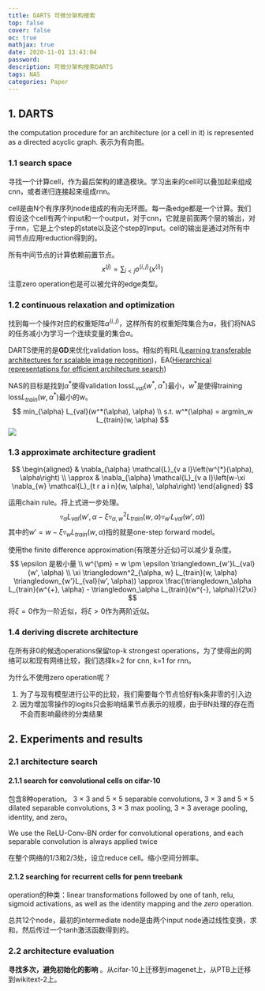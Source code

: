 ```yaml
---
title: DARTS 可微分架构搜索
top: false
cover: false
oc: true
mathjax: true
date: 2020-11-01 13:43:04
password:
description: 可微分架构搜索DARTS
tags: NAS
categories: Paper
---
```


## 1. DARTS

 the computation procedure for an architecture (or a cell in it) is represented as a directed acyclic graph. 表示为有向图。

### 1.1 search space

寻找一个计算cell，作为最后架构的建造模块。学习出来的cell可以叠加起来组成cnn，或者递归连接起来组成rnn。

cell是由N个有序序列node组成的有向无环图。每一条edge都是一个计算。我们假设这个cell有两个input和一个output，对于cnn，它就是前面两个层的输出，对于rnn，它是上个step的state以及这个step的Input。cell的输出是通过对所有中间节点应用reduction得到的。

所有中间节点的计算依赖前置节点。
$$
x^{(j)} = \sum_{i<j}o^{(i,j)}(x^{(i)})
$$
注意zero operation也是可以被允许的edge类型。

### 1.2 continuous relaxation and optimization

找到每一个操作对应的权重矩阵$\alpha^{(i,j)}$，这样所有的权重矩阵集合为$\alpha$，我们将NAS的任务减小为学习一个连续变量的集合$\alpha$。

DARTS使用的是**GD**来优化validation loss。相似的有RL([Learning transferable architectures for scalable image recognition]())，EA([Hierarchical representations for efficient architecture search]())

NAS的目标是找到$\alpha^*$使得validation loss$L_{val}(w^*, \alpha^*)$最小，$w^*$是使得training loss$L_{train}(w, \alpha^*)$最小的w。
$$
min_{\alpha} L_{val}(w^*(\alpha), \alpha) \\
s.t. w^*(\alpha) = argmin_w L_{train}(w, \alpha)
$$
![](https://s2.loli.net/2022/02/08/QWc1fC3shg4q2tb.png)

### 1.3 approximate architecture gradient

$$
\begin{aligned} & \nabla_{\alpha} \mathcal{L}_{v a l}\left(w^{*}(\alpha), \alpha\right) \\ \approx & \nabla_{\alpha} \mathcal{L}_{v a l}\left(w-\xi \nabla_{w} \mathcal{L}_{t r a i n}(w, \alpha), \alpha\right) \end{aligned}
$$

运用chain rule。将上式进一步处理。
$$
\triangledown_\alpha L_{val}(w', \alpha - \xi \triangledown^2_{\alpha, w} L_{train}(w, \alpha) \triangledown_{w'}L_{val}(w', \alpha))
$$
其中的$w' = w - \xi\triangledown_w L_{train}(w, \alpha)$指的就是one-step forward model。

使用the finite difference approximation(有限差分近似)可以减少复杂度。
$$
\epsilon 是极小量 \\
w^{\pm} = w \pm \epsilon \triangledown_{w'}L_{val}(w', \alpha) \\
\xi \triangledown^2_{\alpha, w} L_{train}(w, \alpha) \triangledown_{w'}L_{val}(w', \alpha)) \approx \frac{\triangledown_\alpha L_{train}(w^{+}, \alpha) - \triangledown_\alpha L_{train}(w^{-}, \alpha)}{2\xi}
$$
将$\xi = 0$作为一阶近似，将$\xi > 0$作为两阶近似。

### 1.4 deriving discrete architecture

在所有非0的候选operations保留top-k strongest operations，为了使得出的网络可以和现有网络比较，我们选择k=2 for cnn, k=1 for rnn。

为什么不使用zero operation呢？

1. 为了与现有模型进行公平的比较，我们需要每个节点恰好有k条非零的引入边
2. 因为增加零操作的logits只会影响结果节点表示的规模，由于BN处理的存在而不会而影响最终的分类结果

## 2. Experiments and results

### 2.1 architecture search

#### 2.1.1 search for convolutional cells on cifar-10

包含8种operation。 3 × 3 and 5 × 5 separable convolutions, 3 × 3 and 5 × 5 dilated separable convolutions, 3 × 3 max pooling, 3 × 3 average pooling, identity, and zero。

We use the ReLU-Conv-BN order for convolutional operations, and each separable convolution is always applied twice

在整个网络的1/3和2/3处，设立reduce cell。缩小空间分辨率。

#### 2.1.2 searching for recurrent cells for penn treebank

operation的种类：linear transformations followed by one of tanh, relu, sigmoid activations, as well as the identity mapping and the *zero* operation.

总共12个node，最初的intermediate node是由两个input node通过线性变换，求和，然后传过一个tanh激活函数得到的。

### 2.2 architecture evaluation

**寻找多次，避免初始化的影响** 。从cifar-10上迁移到imagenet上，从PTB上迁移到wikitext-2上。
